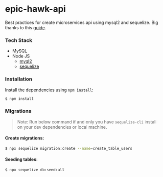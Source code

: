 # epic-hawk-api

Best practices for create microservices api using mysql2 and sequelize. Big thanks to this [guide](https://medium.com/swlh/build-simple-nodejs-api-for-microservice-7da5bf207630).

### Tech Stack

-   MySQL
-   Node JS
    -   [myql2](https://www.npmjs.com/package/mysql2)
    -   [sequelize](https://sequelize.org/master/manual/getting-started.html)

### Installation

Install the dependencies using `npm install`:

```bash
$ npm install
```

### Migrations

> Note: Run below command if and only you have `sequelize-cli` install on your dev dependencies or local machine.

#### Create migrations:

```bash
$ npx sequelize migration:create --name=create_table_users
```

#### Seeding tables:

```bash
$ npx sequelize db:seed:all
```
